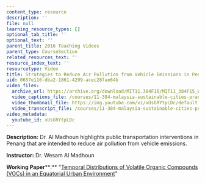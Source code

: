 ```yaml
---
content_type: resource
description: ''
file: null
learning_resource_types: []
optional_tab_title: ''
optional_text: ''
parent_title: 2016 Teaching Videos
parent_type: CourseSection
related_resources_text: ''
resource_index_text: ''
resourcetype: Video
title: Strategies to Reduce Air Pollution from Vehicle Emissions in Penang, Malaysia
uid: 0657e116-dba2-1861-4299-acec28fae64b
video_files:
  archive_url: https://archive.org/download/MIT11.384F15/MIT11_384F15_Wesam_300k.mp4
  video_captions_file: /courses/11-384-malaysia-sustainable-cities-practicum-spring-2018/7b63c26338e65b928430e6483dfc615c_xUsGRYtpLDc.vtt
  video_thumbnail_file: https://img.youtube.com/vi/xUsGRYtpLDc/default.jpg
  video_transcript_file: /courses/11-384-malaysia-sustainable-cities-practicum-spring-2018/8d858611e6adeff9a0fc0c51e0ef7335_xUsGRYtpLDc.pdf
video_metadata:
  youtube_id: xUsGRYtpLDc
---
```


**Description:** Dr. Al Madhoun highlights public transportation interventions in Penang that are intended to reduce air pollution from vehicle emissions.

**Instructor:** Dr. Wesam Al Madhoun

**Working Paper****:** "[Temporal Distributions of Volatile Organic Compounds (VOCs) in an Equatorial Urban Environment](http://malaysiacities.mit.edu/paperMadhoun)"